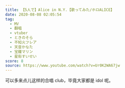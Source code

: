 ```yaml
---
title: 【5人で】Alice in N.Y.【歌ってみた/ホロALICE】
date: 2020-08-08 02:05:54
tag:
  - MV
  - 翻唱
  - vtuber
  - ときのそら
  - 不知火フレア
  - 天音かなた
  - 宝鐘マリン
  - 星街すいせい
score: 8
source: https://www.youtube.com/watch?v=Ur0K2WA67jw
---
```

可以多来点儿这样的合唱 club，毕竟大家都是 idol 呢。
